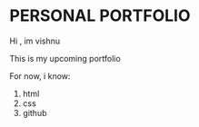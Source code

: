 # PERSONAL PORTFOLIO
Hi , im vishnu 

This is my upcoming portfolio

For now, i know:

1. html
2. css
1. github
